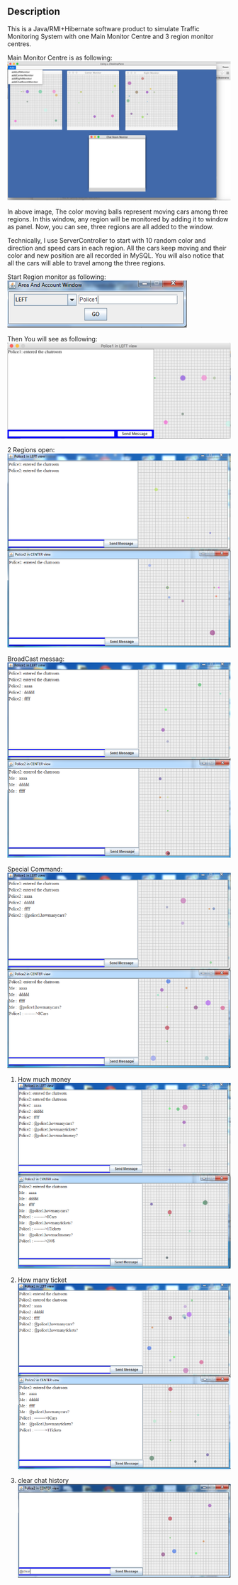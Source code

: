 ## Description
This is a Java/RMI+Hibernate software product to simulate Traffic Monitoring System with one Main Monitor Centre and 3 region monitor centres.

Main Monitor Centre is as following:
![Main Monitor Centre](https://github.com/desenG/TrafficMoniteringSimulation/blob/master/imgs/main%20moinitor%20center.png?raw=true "Main Monitor Centre")

In above image, The color moving balls represent moving cars among three regions. In this window, any region will be monitored by adding it to window as panel. Now, you can see, three regions are all added to the window.

Technically, I use ServerController to start with 10 random color and direction and speed cars in each region. All the cars keep moving and their color and new position are all recorded in MySQL. You will also notice that all the cars will able to travel among the three regions.

Start Region monitor as following:
</br>
![Start Region monitor](https://github.com/desenG/TrafficMoniteringSimulation/blob/master/imgs/start%20region%20monitor%20center.PNG?raw=true "Start Region monitor")

Then You will see as following:
![Region monitor](https://github.com/desenG/TrafficMoniteringSimulation/blob/master/imgs/region%20monitor%20center.PNG?raw=true " Region monitor")

2 Regions open:
![2 Regions open](https://github.com/desenG/TrafficMoniteringSimulation/blob/master/imgs/2ClientViewsOpen.PNG?raw=true "2 Regions open")

BroadCast messag:
![BroadCast message](https://github.com/desenG/TrafficMoniteringSimulation/blob/master/imgs/BroadCast.PNG?raw=true "BroadCast message")

Special Command:
![How many cars](https://github.com/desenG/TrafficMoniteringSimulation/blob/master/imgs/Howmanycars.PNG?raw=true "How many cars")

1. How much money
![How much money](https://github.com/desenG/TrafficMoniteringSimulation/blob/master/imgs/Howmuchmoney.PNG?raw=true "How much money")

2. How many ticket
![How many ticket](https://github.com/desenG/TrafficMoniteringSimulation/blob/master/imgs/howmanytickets.PNG?raw=true
 "How many ticket")

3. clear chat history
![clear chat history](https://github.com/desenG/TrafficMoniteringSimulation/blob/master/imgs/clearChatHistory.PNG?raw=true
 "clear chat history")
 
 



